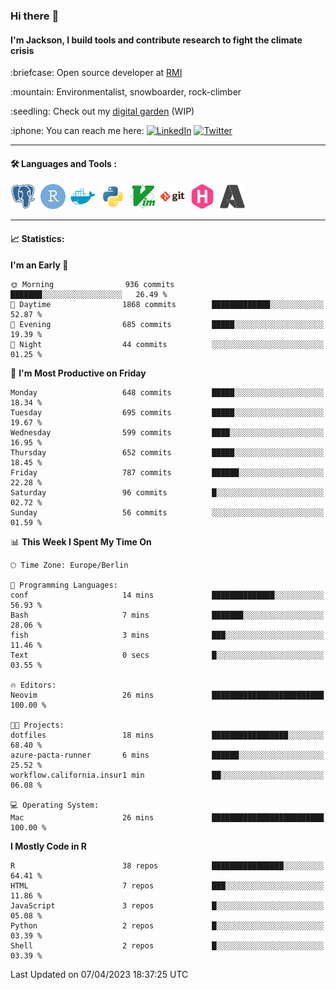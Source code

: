 ### Hi there :wave:
#### I'm Jackson, I build tools and contribute research to fight the climate crisis
<p> :briefcase: Open source developer at <a href="https://rmi.org/" alt="RMI">RMI</a></p>
<p> :mountain: Environmentalist, snowboarder, rock-climber</p>
<p> :seedling: Check out my <a href="https://jdhoffa.github.io/" alt="digital garden">digital garden</a> (WIP) </p>

<p>
:iphone: You can reach me here:
<a href="https://www.linkedin.com/in/jackson-hoffart/"><img src="https://img.shields.io/badge/LinkedIn-0A66C2?logo=linkedin&logoColor=fff&style=flat-square" alt="LinkedIn"/></a>
<a href="https://twitter.com/jdhoffart"><img src="https://img.shields.io/badge/Twitter-1D9BF0?logo=twitter&logoColor=fff&style=flat-square" alt="Twitter"/></a>
</p>

---

#### :hammer_and_wrench: Languages and Tools :
<div>
 <a href="https://www.postgresql.org/"><img src="https://github.com/devicons/devicon/blob/master/icons/postgresql/postgresql-plain.svg" title="postgresql" **alt="postgresql" width="40" height="40"/></a>&nbsp;
 <a href="https://posit.co/downloads/"><img src="https://github.com/devicons/devicon/blob/master/icons/rstudio/rstudio-plain.svg" title="rstudio" **alt="RStudio" width="40" height="40"/></a>&nbsp;
 <a href="https://www.docker.com/"><img src="https://github.com/devicons/devicon/blob/master/icons/docker/docker-plain.svg" title="docker" **alt="docker" width="40" height="40"/></a>&nbsp;
 <a href="https://www.python.org/"><img src="https://github.com/devicons/devicon/blob/master/icons/python/python-original.svg" title="python" **alt="python" width="40" height="40"/></a>&nbsp; 
 <a href="https://www.vim.org/"><img src="https://github.com/devicons/devicon/blob/master/icons/vim/vim-plain.svg" title="vim" **alt="vim" width="40" height="40"/></a>&nbsp;
 <a href="https://git-scm.com/"><img src="https://github.com/devicons/devicon/blob/master/icons/git/git-original-wordmark.svg" title="git" **alt="git" width="40" height="40"/></a>&nbsp;
 <a href="https://gohugo.io/"><img src="https://github.com/devicons/devicon/blob/master/icons/hugo/hugo-plain.svg" title="hugo" **alt="hugo" width="40" height="40"/></a>&nbsp;
 <a href="https://azure.microsoft.com/"><img src="https://github.com/devicons/devicon/blob/master/icons/azure/azure-plain.svg" title="azure" **alt="azure" width="40" height="40"/></a>
</div>

---
  
  

#### :chart_with_upwards_trend: Statistics:

 
<!--START_SECTION:waka-->
**I'm an Early 🐤** 

```text
🌞 Morning                936 commits         ███████░░░░░░░░░░░░░░░░░░   26.49 % 
🌆 Daytime                1868 commits        █████████████░░░░░░░░░░░░   52.87 % 
🌃 Evening                685 commits         █████░░░░░░░░░░░░░░░░░░░░   19.39 % 
🌙 Night                  44 commits          ░░░░░░░░░░░░░░░░░░░░░░░░░   01.25 % 
```
📅 **I'm Most Productive on Friday** 

```text
Monday                   648 commits         █████░░░░░░░░░░░░░░░░░░░░   18.34 % 
Tuesday                  695 commits         █████░░░░░░░░░░░░░░░░░░░░   19.67 % 
Wednesday                599 commits         ████░░░░░░░░░░░░░░░░░░░░░   16.95 % 
Thursday                 652 commits         █████░░░░░░░░░░░░░░░░░░░░   18.45 % 
Friday                   787 commits         ██████░░░░░░░░░░░░░░░░░░░   22.28 % 
Saturday                 96 commits          █░░░░░░░░░░░░░░░░░░░░░░░░   02.72 % 
Sunday                   56 commits          ░░░░░░░░░░░░░░░░░░░░░░░░░   01.59 % 
```


📊 **This Week I Spent My Time On** 

```text
🕑︎ Time Zone: Europe/Berlin

💬 Programming Languages: 
conf                     14 mins             ██████████████░░░░░░░░░░░   56.93 % 
Bash                     7 mins              ███████░░░░░░░░░░░░░░░░░░   28.06 % 
fish                     3 mins              ███░░░░░░░░░░░░░░░░░░░░░░   11.46 % 
Text                     0 secs              █░░░░░░░░░░░░░░░░░░░░░░░░   03.55 % 

🔥 Editors: 
Neovim                   26 mins             █████████████████████████   100.00 % 

🐱‍💻 Projects: 
dotfiles                 18 mins             █████████████████░░░░░░░░   68.40 % 
azure-pacta-runner       6 mins              ██████░░░░░░░░░░░░░░░░░░░   25.52 % 
workflow.california.insur1 min               ██░░░░░░░░░░░░░░░░░░░░░░░   06.08 % 

💻 Operating System: 
Mac                      26 mins             █████████████████████████   100.00 % 
```

**I Mostly Code in R** 

```text
R                        38 repos            ████████████████░░░░░░░░░   64.41 % 
HTML                     7 repos             ███░░░░░░░░░░░░░░░░░░░░░░   11.86 % 
JavaScript               3 repos             █░░░░░░░░░░░░░░░░░░░░░░░░   05.08 % 
Python                   2 repos             █░░░░░░░░░░░░░░░░░░░░░░░░   03.39 % 
Shell                    2 repos             █░░░░░░░░░░░░░░░░░░░░░░░░   03.39 % 
```




 Last Updated on 07/04/2023 18:37:25 UTC
<!--END_SECTION:waka-->

